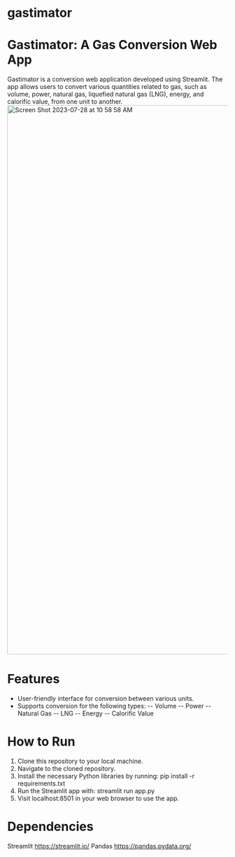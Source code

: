 # gastimator
# Gastimator: A Gas Conversion Web App
Gastimator is a conversion web application developed using Streamlit. The app allows users to convert various quantities related to gas, such as volume, power, natural gas, liquefied natural gas (LNG), energy, and calorific value, from one unit to another.
<img width="1254" alt="Screen Shot 2023-07-28 at 10 58 58 AM" src="https://github.com/Adomkay/gastimator/assets/30287080/b9479089-4082-4c72-b6ab-80c05883911a">
# Features
- User-friendly interface for conversion between various units.
- Supports conversion for the following types:
-- Volume
-- Power
-- Natural Gas
-- LNG
-- Energy
-- Calorific Value
# How to Run
1. Clone this repository to your local machine.
2. Navigate to the cloned repository.
3. Install the necessary Python libraries by running:
pip install -r requirements.txt
4. Run the Streamlit app with:
streamlit run app.py
5. Visit localhost:8501 in your web browser to use the app.
# Dependencies
Streamlit https://streamlit.io/ 
Pandas https://pandas.pydata.org/ 

